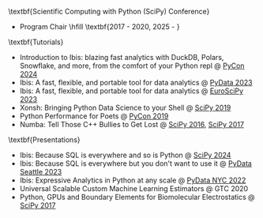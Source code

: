 \textbf{Scientific Computing with Python (SciPy) Conference}

- Program Chair \hfill \textbf{2017 - 2020, 2025 - }

\textbf{Tutorials}

- Introduction to Ibis: blazing fast analytics with DuckDB, Polars, Snowflake,
  and more, from the comfort of your Python repl @ [PyCon
  2024](https://www.youtube.com/watch?v=1ND6COslBKU)
- Ibis: A fast, flexible, and portable tool for data analytics @ [PyData
  2023](https://www.youtube.com/watch?v=TyopbrmlZx8)
- Ibis: A fast, flexible, and portable tool for data analytics @ [EuroSciPy
  2023](https://www.youtube.com/watch?v=tkejUD5Uq40)
- Xonsh: Bringing Python Data Science to your Shell @ [SciPy
  2019](https://www.youtube.com/watch?v=ujo9sbqHFqw)
- Python Performance for Poets @ [PyCon 2019](https://us.pycon.org/2019/schedule/presentation/366/)
- Numba: Tell Those C++ Bullies to Get Lost @ [SciPy 2016](https://www.youtube.com/watch?v=SzBi3xdEF2Y), [SciPy 2017](https://www.youtube.com/watch?v=1AwG0T4gaO0)

\textbf{Presentations}

- Ibis: Because SQL is everywhere and so is Python  @ [SciPy
  2024](https://www.youtube.com/watch?v=cCHME7eXAhk)
- Ibis: Because SQL is everywhere but you don't want to use it @ [PyData
  Seattle
  2023](https://www.youtube.com/watch?v=en7sY3XKFk0)
- Ibis: Expressive Analytics in Python at any scale @ [PyData NYC
  2022](https://www.youtube.com/watch?v=XdZklxTbCEA)
- Universal Scalable Custom Machine Learning Estimators @ GTC 2020
- Python, GPUs and Boundary Elements for Biomolecular Electrostatics @ [SciPy 2017](https://www.youtube.com/watch?v=Jpg0L_7-mlI)
